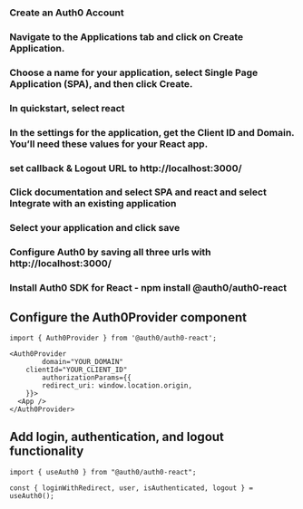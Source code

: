### Create an Auth0 Account

### Navigate to the Applications tab and click on Create Application.

### Choose a name for your application, select Single Page Application (SPA), and then click Create.

### In quickstart, select react

### In the settings for the application, get the Client ID and Domain. You’ll need these values for your React app.

### set callback & Logout URL to http://localhost:3000/

### Click documentation and select SPA and react and select Integrate with an existing application

### Select your application and click save

### Configure Auth0 by saving all three urls with http://localhost:3000/

### Install Auth0 SDK for React - npm install @auth0/auth0-react

## Configure the Auth0Provider component

```
import { Auth0Provider } from '@auth0/auth0-react';

<Auth0Provider
		domain="YOUR_DOMAIN"
    clientId="YOUR_CLIENT_ID"
		authorizationParams={{
		redirect_uri: window.location.origin,
	}}>			
  <App />
</Auth0Provider>
```

## Add login, authentication, and logout functionality

```
import { useAuth0 } from "@auth0/auth0-react";

const { loginWithRedirect, user, isAuthenticated, logout } = useAuth0();
```

